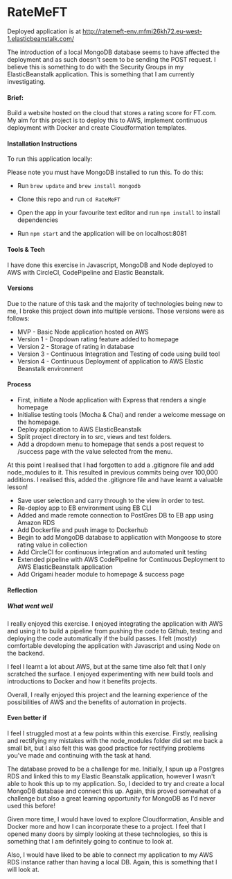 # RateMeFT

Deployed application is at http://ratemeft-env.mfmi26kh72.eu-west-1.elasticbeanstalk.com/

The introduction of a local MongoDB database seems to have affected the deployment and as such doesn't seem to be sending the POST request. I believe this is something to do with the Security Groups in my ElasticBeanstalk application. This is something that I am currently investigating.

#### Brief:
Build a website hosted on the cloud that stores a rating score for FT.com. My aim for this project is to deploy this to AWS, implement continuous deployment with Docker and create Cloudformation templates.

#### Installation Instructions
To run this application locally:

Please note you must have MongoDB installed to run this. To do this:
* Run `brew update` and `brew install mongodb`

* Clone this repo and run `cd RateMeFT`
* Open the app in your favourite text editor and run `npm install` to install dependencies
* Run `npm start` and the application will be on localhost:8081

#### Tools & Tech
I have done this exercise in Javascript, MongoDB and Node deployed to AWS with CircleCI, CodePipeline and Elastic Beanstalk.

#### Versions
Due to the nature of this task and the majority of technologies being new to me, I broke this project down into multiple versions. Those versions were as follows:

* MVP - Basic Node application hosted on AWS
* Version 1 - Dropdown rating feature added to homepage
* Version 2 - Storage of rating in database
* Version 3 - Continuous Integration and Testing of code using build tool
* Version 4 - Continuous Deployment of application to AWS Elastic Beanstalk environment

#### Process
* First, initiate a Node application with Express that renders a single homepage
* Initialise testing tools (Mocha & Chai) and render a welcome message on the homepage.
* Deploy application to AWS ElasticBeanstalk
* Split project directory in to src, views and test folders.
* Add a dropdown menu to homepage that sends a post request to /success page with the value selected from the menu.

At this point I realised that I had forgotten to add a .gitignore file and add node_modules to it. This resulted in previous commits being over 100,000 additions. I realised this, added the .gitignore file and have learnt a valuable lesson!

* Save user selection and carry through to the view in order to test.
* Re-deploy app to EB environment using EB CLI
* Added and made remote connection to PostGres DB to EB app using Amazon RDS
* Add Dockerfile and push image to Dockerhub
* Begin to add MongoDB database to application with Mongoose to store rating value in collection
* Add CircleCI for continuous integration and automated unit testing
* Extended pipeline with AWS CodePipeline for Continuous Deployment to AWS ElasticBeanstalk application
* Add Origami header module to homepage & success page

#### Reflection

##### What went well
I really enjoyed this exercise. I enjoyed integrating the application with AWS and using it to build a pipeline from pushing the code to Github, testing and deploying the code automatically if the build passes. I felt (mostly) comfortable developing the application with Javascript and using Node on the backend.

I feel I learnt a lot about AWS, but at the same time also felt that I only scratched the surface. I enjoyed experimenting with new build tools and introductions to Docker and how it benefits projects.

Overall, I really enjoyed this project and the learning experience of the possibilities of AWS and the benefits of automation in projects.

#### Even better if
I feel I struggled most at a few points within this exercise. Firstly, realising and rectifying my mistakes with the node_modules folder did set me back a small bit, but I also felt this was good practice for rectifying problems you've made and continuing with the task at hand.

The database proved to be a challenge for me. Initially, I spun up a Postgres RDS and linked this to my Elastic Beanstalk application, however I wasn't able to hook this up to my application. So, I decided to try and create a local MongoDB database and connect this up. Again, this proved somewhat of a challenge but also a great learning opportunity for MongoDB as I'd never used this before!

Given more time, I would have loved to explore Cloudformation, Ansible and Docker more and how I can incorporate these to a project. I feel that I opened many doors by simply looking at these technologies, so this is something that I am definitely going to continue to look at.

Also, I would have liked to be able to connect my application to my AWS RDS instance rather than having a local DB. Again, this is something that I will look at.
